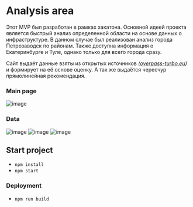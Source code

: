 # Analysis area
Этот MVP был разработан в рамках хакатона. Основной идеей проекта является быстрый анализ определенной области на основе данных о инфраструктуре. В данном случае был реализован анализ города Петрозаводск по районам. Также доступна информация о Екатеринбурге и Туле, однако только для всего города сразу.

Сайт выдаёт данные взяты из открытых источников *([overpass-turbo.eu](https://overpass-turbo.eu))* и формирует на её основе оценку. А так же выдаётся чересчур прямолинейная рекомендация.

### Main page
![image](https://github.com/kereeshkacxz/hackaton13.10-15.10/assets/83033489/d14ed923-3f83-41d0-a32d-b6efe2fe15b4)

### Data
![image](https://github.com/kereeshkacxz/hackaton13.10-15.10/assets/83033489/d41e7be8-3ac9-4101-a445-81f52b5ae5ab)
![image](https://github.com/kereeshkacxz/hackaton13.10-15.10/assets/83033489/53521a73-8830-4e7e-bd28-74d0009b5ca6)
![image](https://github.com/kereeshkacxz/hackaton13.10-15.10/assets/83033489/dfe9aaab-1d8a-4b5b-aa4e-8ed439e808e5)


## Start project
* ``npm install``
* ``npm start``

### Deployment
* ``npm run build`` 
